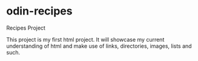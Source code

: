 # odin-recipes
Recipes Project

This project is my first html project. 
It will showcase my current understanding of html and make use of links, directories, images, lists and such.